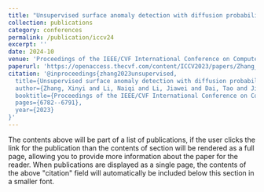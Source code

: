 ```yaml
---
title: "Unsupervised surface anomaly detection with diffusion probabilistic model"
collection: publications
category: conferences
permalink: /publication/iccv24
excerpt: ''
date: 2024-10
venue: 'Proceedings of the IEEE/CVF International Conference on Computer Vision'
paperurl: 'https://openaccess.thecvf.com/content/ICCV2023/papers/Zhang_Unsupervised_Surface_Anomaly_Detection_with_Diffusion_Probabilistic_Model_ICCV_2023_paper.pdf'
citation: '@inproceedings{zhang2023unsupervised,
  title={Unsupervised surface anomaly detection with diffusion probabilistic model},
  author={Zhang, Xinyi and Li, Naiqi and Li, Jiawei and Dai, Tao and Jiang, Yong and Xia, Shu-Tao},
  booktitle={Proceedings of the IEEE/CVF International Conference on Computer Vision},
  pages={6782--6791},
  year={2023}
}'
---
```


The contents above will be part of a list of publications, if the user clicks the link for the publication than the contents of section will be rendered as a full page, allowing you to provide more information about the paper for the reader. When publications are displayed as a single page, the contents of the above "citation" field will automatically be included below this section in a smaller font.
